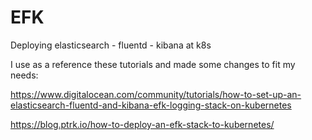 # EFK
Deploying elasticsearch - fluentd - kibana at k8s 

I use as a reference these tutorials and made some changes to fit my needs:

https://www.digitalocean.com/community/tutorials/how-to-set-up-an-elasticsearch-fluentd-and-kibana-efk-logging-stack-on-kubernetes

https://blog.ptrk.io/how-to-deploy-an-efk-stack-to-kubernetes/
